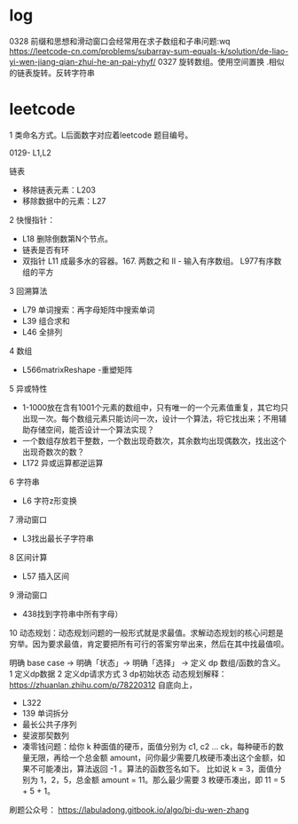 # log
0328 前缀和思想和滑动窗口会经常用在求子数组和子串问题:wq
https://leetcode-cn.com/problems/subarray-sum-equals-k/solution/de-liao-yi-wen-jiang-qian-zhui-he-an-pai-yhyf/
0327 旋转数组。使用空间置换  .相似的链表旋转。反转字符串


# leetcode

1 类命名方式。L后面数字对应着leetcode 题目编号。

0129- L1,L2

链表
- 移除链表元素：L203
- 移除数据中的元素：L27

2 快慢指针：
 - L18 删除倒数第N个节点。
 - 链表是否有环
 - 双指针 L11 成最多水的容器。167. 两数之和 II - 输入有序数组。  L977有序数组的平方

3 回溯算法
 - L79 单词搜索：再字母矩阵中搜索单词
 - L39 组合求和
 - L46 全排列
 
4 数组
 -  L566matrixReshape -重塑矩阵
  
5 异或特性
 - 1-1000放在含有1001个元素的数组中，只有唯一的一个元素值重复，其它均只出现一次。每个数组元素只能访问一次，设计一个算法，将它找出来；不用辅助存储空间，能否设计一个算法实现？
 - 一个数组存放若干整数，一个数出现奇数次，其余数均出现偶数次，找出这个出现奇数次的数？
 - L172 异或运算都逆运算
 

 6 字符串
 - L6 字符z形变换

7  滑动窗口
 - L3找出最长子字符串

8 区间计算
 - L57 插入区间

9 滑动窗口
 - 438找到字符串中所有字母）
 
10 动态规划：动态规划问题的一般形式就是求最值。求解动态规划的核心问题是穷举。因为要求最值，肯定要把所有可行的答案穷举出来，然后在其中找最值呗。

明确 base case -> 明确「状态」-> 明确「选择」 -> 定义 dp 数组/函数的含义。
1  定义dp数据
2 定义dp请求方式
3 dp初始状态
动态规划解释：https://zhuanlan.zhihu.com/p/78220312
自底向上，
 - L322
 - 139 单词拆分
 - 最长公共子序列
 - 斐波那契数列
 - 凑零钱问题：给你 k 种面值的硬币，面值分别为 c1, c2 ... ck，每种硬币的数量无限，再给一个总金额 amount，问你最少需要几枚硬币凑出这个金额，如果不可能凑出，算法返回 -1 。算法的函数签名如下。
 比如说 k = 3，面值分别为 1，2，5，总金额 amount = 11。那么最少需要 3 枚硬币凑出，即 11 = 5 + 5 + 1。
 

刷题公众号：
https://labuladong.gitbook.io/algo/bi-du-wen-zhang